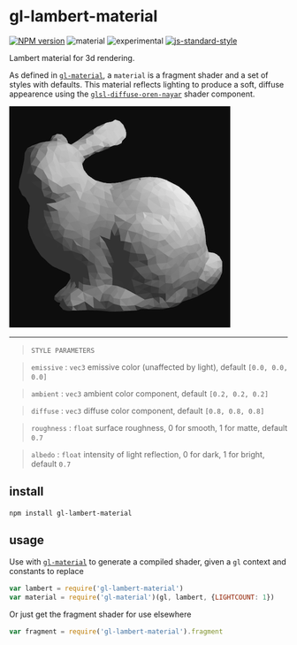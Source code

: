 # gl-lambert-material

[![NPM version][npm-image]][npm-url]
![material][material-image]
![experimental][experimental-image]
[![js-standard-style][standard-image]][standard-url]

Lambert material for 3d rendering.

As defined in [`gl-material`](https://github.com/freeman-lab/gl-material), a `material` is a fragment shader and a set of styles with defaults. This material reflects lighting to produce a soft, diffuse appearence using the [`glsl-diffuse-oren-nayar`](https://github.com/stackgl/glsl-diffuse-oren-nayar) shader component. 

![image](image/lambert.png)

--------------------------------------
> `STYLE PARAMETERS`

> `emissive` : `vec3` emissive color (unaffected by light), default `[0.0, 0.0, 0.0]`

> `ambient` : `vec3` ambient color component, default `[0.2, 0.2, 0.2]`

> `diffuse` : `vec3` diffuse color component, default `[0.8, 0.8, 0.8]`

> `roughness` : `float` surface roughness, 0 for smooth, 1 for matte, default `0.7`

> `albedo` : `float` intensity of light reflection, 0 for dark, 1 for bright, default `0.7`

## install

```
npm install gl-lambert-material
```

## usage

Use with [`gl-material`](https://github.com/freeman-lab/gl-material) to generate a compiled shader, given a `gl` context and constants to replace

```javascript
var lambert = require('gl-lambert-material')
var material = require('gl-material')(gl, lambert, {LIGHTCOUNT: 1})
```

Or just get the fragment shader for use elsewhere

```javascript
var fragment = require('gl-lambert-material').fragment
```

[npm-image]: https://img.shields.io/badge/npm-v1.0.0-lightgray.svg?style=flat-square
[npm-url]: https://npmjs.org/package/gl-lambert-material
[material-image]: https://img.shields.io/badge/gl--material-lambert-lightgray.svg?style=flat-square
[standard-image]: https://img.shields.io/badge/code%20style-standard-lightgray.svg?style=flat-square
[standard-url]: https://github.com/feross/standard
[experimental-image]: https://img.shields.io/badge/stability-experimental-lightgray.svg?style=flat-square

